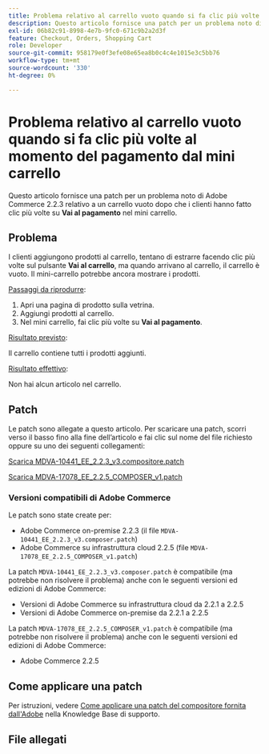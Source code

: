 ```yaml
---
title: Problema relativo al carrello vuoto quando si fa clic più volte al momento del pagamento dal mini carrello
description: Questo articolo fornisce una patch per un problema noto di Adobe Commerce 2.2.3 relativo a un carrello vuoto dopo che i clienti hanno fatto clic più volte su **Vai al pagamento** nel mini carrello.
exl-id: 06b82c91-8998-4e7b-9fc0-671c9b2a2d3f
feature: Checkout, Orders, Shopping Cart
role: Developer
source-git-commit: 958179e0f3efe08e65ea8b0c4c4e1015e3c5bb76
workflow-type: tm+mt
source-wordcount: '330'
ht-degree: 0%

---
```


# Problema relativo al carrello vuoto quando si fa clic più volte al momento del pagamento dal mini carrello

Questo articolo fornisce una patch per un problema noto di Adobe Commerce 2.2.3 relativo a un carrello vuoto dopo che i clienti hanno fatto clic più volte su **Vai al pagamento** nel mini carrello.

## Problema

I clienti aggiungono prodotti al carrello, tentano di estrarre facendo clic più volte sul pulsante **Vai al carrello**, ma quando arrivano al carrello, il carrello è vuoto. Il mini-carrello potrebbe ancora mostrare i prodotti.

<u>Passaggi da riprodurre</u>:

1. Apri una pagina di prodotto sulla vetrina.
1. Aggiungi prodotti al carrello.
1. Nel mini carrello, fai clic più volte su **Vai al pagamento**.

<u>Risultato previsto</u>:

Il carrello contiene tutti i prodotti aggiunti.

<u>Risultato effettivo</u>:

Non hai alcun articolo nel carrello.

## Patch

Le patch sono allegate a questo articolo. Per scaricare una patch, scorri verso il basso fino alla fine dell’articolo e fai clic sul nome del file richiesto oppure su uno dei seguenti collegamenti:

[Scarica MDVA-10441\_EE\_2.2.3\_v3.compositore.patch](assets/MDVA-10441_EE_2.2.3_v3.composer.patch.zip)

[Scarica MDVA-17078\_EE\_2.2.5\_COMPOSER\_v1.patch](assets/MDVA-17078_EE_2.2.5_COMPOSER_v1.patch.zip)

### Versioni compatibili di Adobe Commerce

Le patch sono state create per:

* Adobe Commerce on-premise 2.2.3 (il file `MDVA-10441_EE_2.2.3_v3.composer.patch`)
* Adobe Commerce su infrastruttura cloud 2.2.5 (file `MDVA-17078_EE_2.2.5_COMPOSER_v1.patch`)

La patch `MDVA-10441_EE_2.2.3_v3.composer.patch` è compatibile (ma potrebbe non risolvere il problema) anche con le seguenti versioni ed edizioni di Adobe Commerce:

* Versioni di Adobe Commerce su infrastruttura cloud da 2.2.1 a 2.2.5
* Versioni di Adobe Commerce on-premise da 2.2.1 a 2.2.5

La patch `MDVA-17078_EE_2.2.5_COMPOSER_v1.patch` è compatibile (ma potrebbe non risolvere il problema) anche con le seguenti versioni ed edizioni di Adobe Commerce:

* Adobe Commerce 2.2.5

## Come applicare una patch

Per istruzioni, vedere [Come applicare una patch del compositore fornita dall&#39;Adobe](/help/how-to/general/how-to-apply-a-composer-patch-provided-by-magento.md) nella Knowledge Base di supporto.

## File allegati
